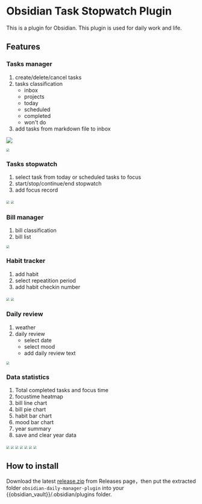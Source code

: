 # Obsidian Task Stopwatch Plugin

This is a plugin for Obsidian. This plugin is used for daily work and life.

## Features

### Tasks manager

1. create/delete/cancel tasks
2. tasks classification
   - inbox
   - projects
   - today
   - scheduled
   - completed
   - won't do
3. add tasks from markdown file to inbox

![](assets/public/1.png)

<img src="assets/public/1.png" style="zoom:50%">

### Tasks stopwatch

1. select task from today or scheduled tasks to focus
2. start/stop/continue/end stopwatch
3. add focus record

<img src="assets/public/2.png" style="zoom:50%">

<img src="assets/public/3.png" style="zoom:50%">

### Bill manager

1. bill classification
2. bill list

<img src="assets/public/4.png" style="zoom:50%">

### Habit tracker

1. add habit
2. select repeatition period
3. add habit checkin number 

<img src="assets/public/5.png" style="zoom:50%">

<img src="assets/public/6.png" style="zoom:50%">

### Daily review

1. weather
2. daily review
   - select date
   - select mood
   - add daily review text

<img src="assets/public/7.png" style="zoom:50%">

### Data statistics

1. Total completed tasks and focus time
2. focustime heatmap
3. bill line chart
4. bill pie chart
5. habit bar chart
6. mood bar chart
7. year summary
8. save and clear year data

<img src="assets/public/8.png" style="zoom:50%">

<img src="assets/public/9.png" style="zoom:50%">

<img src="assets/public/10.png" style="zoom:50%">

<img src="assets/public/11.png" style="zoom:50%">

<img src="assets/public/12.png" style="zoom:50%">

<img src="assets/public/13.png" style="zoom:50%">

<img src="assets/public/14.png" style="zoom:50%">


## How to install

Download the latest [release.zip](https://github.com/LeonZ1998/obsidian-daily-manager-plugin/releases/) from Releases page，then put the extracted folder `obsidian-daily-manager-plugin` into your {{obsidian_vault}}/.obsidian/plugins folder.
